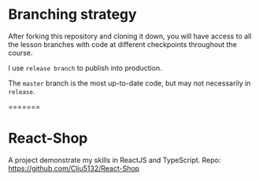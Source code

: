 # Branching strategy

After forking this repository and cloning it down, you will have access to all the lesson branches with code at different checkpoints throughout the course. 

I use `release branch` to publish into production.

The `master` branch is the most up-to-date code, but may not necessarily in `release`.

=======
# React-Shop
A project demonstrate my skills in ReactJS and TypeScript.
Repo: https://github.com/Cliu5132/React-Shop
